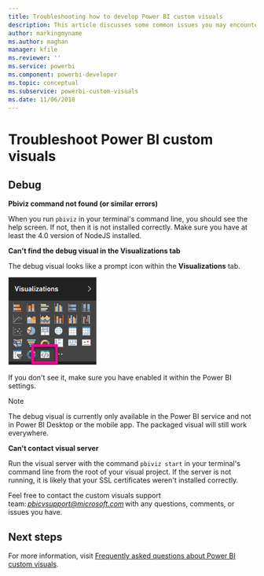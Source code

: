 ```yaml
---
title: Troubleshooting how to develop Power BI custom visuals
description: This article discusses some common issues you may encounter when developing or creating a custom Power BI visual.
author: markingmyname
ms.author: maghan
manager: kfile
ms.reviewer: ''
ms.service: powerbi
ms.component: powerbi-developer
ms.topic: conceptual
ms.subservice: powerbi-custom-visuals
ms.date: 11/06/2018
---
```


# Troubleshoot Power BI custom visuals

## Debug

**Pbiviz command not found (or similar errors)**

When you run `pbiviz` in your terminal's command line, you should see the help screen. If not, then it is not installed correctly. Make sure you have at least the 4.0 version of NodeJS installed.

**Can't find the debug visual in the Visualizations tab**

The debug visual looks like a prompt icon within the **Visualizations** tab.

![Visual selection](media/power-bi-custom-visuals-troubleshoot/powerbi-developer-visual-selection.png)

If you don't see it, make sure you have enabled it within the Power BI settings.

> [!NOTE]
> The debug visual is currently only available in the Power BI service and not in Power BI Desktop or the mobile app. The packaged visual will still work everywhere.

**Can't contact visual server**

Run the visual server with the command `pbiviz start` in your terminal's command line from the root of your visual project. If the server is not running, it is likely that your SSL certificates weren't installed correctly.

Feel free to contact the custom visuals support team: *pbicvsupport@microsoft.com* with any questions, comments, or issues you have.

## Next steps

For more information, visit [Frequently asked questions about Power BI custom visuals](power-bi-custom-visuals-faq.md#organizational-custom-visuals).
